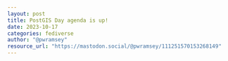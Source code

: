 ```yaml
---
layout: post
title: PostGIS Day agenda is up!
date: 2023-10-17
categories: fediverse
author: "@pwramsey"
resource_url: "https://mastodon.social/@pwramsey/111251570153268149"
---
```




